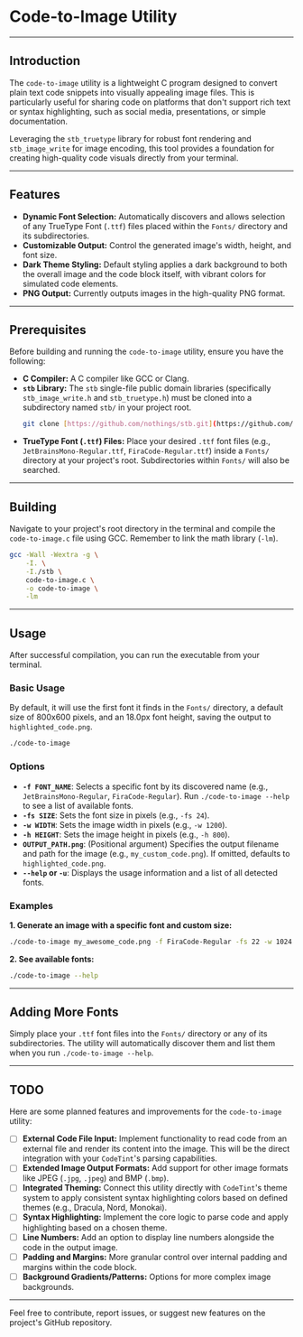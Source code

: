 # Code-to-Image Utility

---

## Introduction

The `code-to-image` utility is a lightweight C program designed to convert plain text code snippets into visually appealing image files. This is particularly useful for sharing code on platforms that don't support rich text or syntax highlighting, such as social media, presentations, or simple documentation.

Leveraging the `stb_truetype` library for robust font rendering and `stb_image_write` for image encoding, this tool provides a foundation for creating high-quality code visuals directly from your terminal.

---

## Features

- **Dynamic Font Selection:** Automatically discovers and allows selection of any TrueType Font (`.ttf`) files placed within the `Fonts/` directory and its subdirectories.
- **Customizable Output:** Control the generated image's width, height, and font size.
- **Dark Theme Styling:** Default styling applies a dark background to both the overall image and the code block itself, with vibrant colors for simulated code elements.
- **PNG Output:** Currently outputs images in the high-quality PNG format.

---

## Prerequisites

Before building and running the `code-to-image` utility, ensure you have the following:

- **C Compiler:** A C compiler like GCC or Clang.
- **`stb` Library:** The `stb` single-file public domain libraries (specifically `stb_image_write.h` and `stb_truetype.h`) must be cloned into a subdirectory named `stb/` in your project root.
  ```bash
  git clone [https://github.com/nothings/stb.git](https://github.com/nothings/stb.git) stb
  ```
- **TrueType Font (`.ttf`) Files:** Place your desired `.ttf` font files (e.g., `JetBrainsMono-Regular.ttf`, `FiraCode-Regular.ttf`) inside a `Fonts/` directory at your project's root. Subdirectories within `Fonts/` will also be searched.

---

## Building

Navigate to your project's root directory in the terminal and compile the `code-to-image.c` file using GCC. Remember to link the math library (`-lm`).

```bash
gcc -Wall -Wextra -g \
    -I. \
    -I./stb \
    code-to-image.c \
    -o code-to-image \
    -lm
```

---

## Usage

After successful compilation, you can run the executable from your terminal.

### Basic Usage

By default, it will use the first font it finds in the `Fonts/` directory, a default size of 800x600 pixels, and an 18.0px font height, saving the output to `highlighted_code.png`.

```bash
./code-to-image
```

### Options

- **`-f FONT_NAME`**: Selects a specific font by its discovered name (e.g., `JetBrainsMono-Regular`, `FiraCode-Regular`). Run `./code-to-image --help` to see a list of available fonts.
- **`-fs SIZE`**: Sets the font size in pixels (e.g., `-fs 24`).
- **`-w WIDTH`**: Sets the image width in pixels (e.g., `-w 1200`).
- **`-h HEIGHT`**: Sets the image height in pixels (e.g., `-h 800`).
- **`OUTPUT_PATH.png`**: (Positional argument) Specifies the output filename and path for the image (e.g., `my_custom_code.png`). If omitted, defaults to `highlighted_code.png`.
- **`--help` or `-u`**: Displays the usage information and a list of all detected fonts.

### Examples

**1. Generate an image with a specific font and custom size:**

```bash
./code-to-image my_awesome_code.png -f FiraCode-Regular -fs 22 -w 1024 -h 768
```

**2. See available fonts:**

```bash
./code-to-image --help
```

---

## Adding More Fonts

Simply place your `.ttf` font files into the `Fonts/` directory or any of its subdirectories. The utility will automatically discover them and list them when you run `./code-to-image --help`.

---

## TODO

Here are some planned features and improvements for the `code-to-image` utility:

- [ ] **External Code File Input:** Implement functionality to read code from an external file and render its content into the image. This will be the direct integration with your `CodeTint`'s parsing capabilities.
- [ ] **Extended Image Output Formats:** Add support for other image formats like JPEG (`.jpg`, `.jpeg`) and BMP (`.bmp`).
- [ ] **Integrated Theming:** Connect this utility directly with `CodeTint`'s theme system to apply consistent syntax highlighting colors based on defined themes (e.g., Dracula, Nord, Monokai).
- [ ] **Syntax Highlighting:** Implement the core logic to parse code and apply highlighting based on a chosen theme.
- [ ] **Line Numbers:** Add an option to display line numbers alongside the code in the output image.
- [ ] **Padding and Margins:** More granular control over internal padding and margins within the code block.
- [ ] **Background Gradients/Patterns:** Options for more complex image backgrounds.

---

Feel free to contribute, report issues, or suggest new features on the project's GitHub repository.
